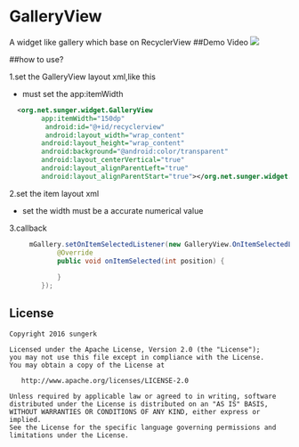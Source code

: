 # GalleryView
 A widget like gallery which base on RecyclerView
 ##Demo Video
 [![](http://img.youtube.com/vi/zILgoahyfjw/0.jpg)]( https://youtu.be/zILgoahyfjw)


##how to use?

1.set the GalleryView layout xml,like this
* must set the app:itemWidth 
```xml
  <org.net.sunger.widget.GalleryView
        app:itemWidth="150dp"
         android:id="@+id/recyclerview"
         android:layout_width="wrap_content"
        android:layout_height="wrap_content"
        android:background="@android:color/transparent"
        android:layout_centerVertical="true"
        android:layout_alignParentLeft="true"
        android:layout_alignParentStart="true"></org.net.sunger.widget.GalleryView>
```
2.set the item layout xml
* set the width must be a accurate numerical value

3.callback

```java
     mGallery.setOnItemSelectedListener(new GalleryView.OnItemSelectedListener() {
            @Override
            public void onItemSelected(int position) {
 
            }
        });
```
## License

```
Copyright 2016 sungerk

Licensed under the Apache License, Version 2.0 (the "License");
you may not use this file except in compliance with the License.
You may obtain a copy of the License at

   http://www.apache.org/licenses/LICENSE-2.0

Unless required by applicable law or agreed to in writing, software
distributed under the License is distributed on an "AS IS" BASIS,
WITHOUT WARRANTIES OR CONDITIONS OF ANY KIND, either express or implied.
See the License for the specific language governing permissions and
limitations under the License.
```




